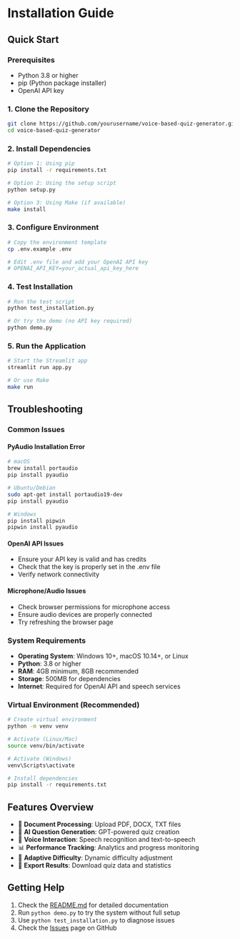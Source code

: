 # Installation Guide

## Quick Start

### Prerequisites
- Python 3.8 or higher
- pip (Python package installer)
- OpenAI API key

### 1. Clone the Repository
```bash
git clone https://github.com/yourusername/voice-based-quiz-generator.git
cd voice-based-quiz-generator
```

### 2. Install Dependencies
```bash
# Option 1: Using pip
pip install -r requirements.txt

# Option 2: Using the setup script
python setup.py

# Option 3: Using Make (if available)
make install
```

### 3. Configure Environment
```bash
# Copy the environment template
cp .env.example .env

# Edit .env file and add your OpenAI API key
# OPENAI_API_KEY=your_actual_api_key_here
```

### 4. Test Installation
```bash
# Run the test script
python test_installation.py

# Or try the demo (no API key required)
python demo.py
```

### 5. Run the Application
```bash
# Start the Streamlit app
streamlit run app.py

# Or use Make
make run
```

## Troubleshooting

### Common Issues

#### PyAudio Installation Error
```bash
# macOS
brew install portaudio
pip install pyaudio

# Ubuntu/Debian
sudo apt-get install portaudio19-dev
pip install pyaudio

# Windows
pip install pipwin
pipwin install pyaudio
```

#### OpenAI API Issues
- Ensure your API key is valid and has credits
- Check that the key is properly set in the .env file
- Verify network connectivity

#### Microphone/Audio Issues
- Check browser permissions for microphone access
- Ensure audio devices are properly connected
- Try refreshing the browser page

### System Requirements
- **Operating System**: Windows 10+, macOS 10.14+, or Linux
- **Python**: 3.8 or higher
- **RAM**: 4GB minimum, 8GB recommended
- **Storage**: 500MB for dependencies
- **Internet**: Required for OpenAI API and speech services

### Virtual Environment (Recommended)
```bash
# Create virtual environment
python -m venv venv

# Activate (Linux/Mac)
source venv/bin/activate

# Activate (Windows)
venv\Scripts\activate

# Install dependencies
pip install -r requirements.txt
```

## Features Overview

- 📄 **Document Processing**: Upload PDF, DOCX, TXT files
- 🤖 **AI Question Generation**: GPT-powered quiz creation
- 🎤 **Voice Interaction**: Speech recognition and text-to-speech
- 📊 **Performance Tracking**: Analytics and progress monitoring
- 🎯 **Adaptive Difficulty**: Dynamic difficulty adjustment
- 💾 **Export Results**: Download quiz data and statistics

## Getting Help

1. Check the [README.md](README.md) for detailed documentation
2. Run `python demo.py` to try the system without full setup
3. Use `python test_installation.py` to diagnose issues
4. Check the [Issues](https://github.com/yourusername/voice-based-quiz-generator/issues) page on GitHub
